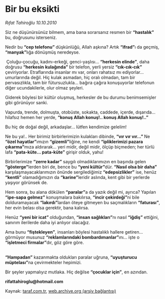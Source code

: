 # Bir bu eksikti

*Rıfat Tahiroğlu 10.10.2010*

<div class="yazi"><p>Siz ne düşünürsünüz bilmem, ama bana sorarsanız resmen bir <b>“hastalık” </b>bu, doğrusunu isterseniz. </p>
<p>Nedir bu <b>“cep telefonu” </b>düşkünlüğü, Allah aşkına? Artık <b>“ifrad”</b>ı da geçmiş, <b>“manyak”</b>lığa dönüşmüş neredeyse.</p>
<p> Çoluğu-çocuğu, kadını-erkeği, genci-yaşlısı... <b>“herkesin elinde”</b>, daha doğrusu <b>“herkesin</b> <b>kulağında”</b> bir telefon, yerli yersiz <b>“cık-cık-cık”</b> çeviriyorlar. Etraflarında insanlar mı var, onları rahatsız mı ediyorlar... umurlarında değil. Hiç kulak asmadan, hiç oralı olmadan, tam bir pervasızlıkla, tam bir fütursuzlukla... bağıra çağıra konuşuyorlar telefonun diğer ucundakilerle, olur olmaz şeyleri.</p>
<p>Giderek böylesi bir kültür oluşmuş, herkesler de bu durumu benimsemişler gibi görünüyor sanki.</p>
<p>Vapurda, trende, dolmuşta, otobüste, sokakta, caddede, içerde, dışarıda... hilafsız hemen her yerde, <b>“konuş Allah konuş!.. konuş Allah konuş!..”</b></p>
<p>Bu hiç de doğal değil, arkadaşlar... lütfen kendimize gelelim!</p>
<p>Ne bu ya!.. Her birimiz birbirlerimizin kulakları dibinde, <b>“vır vır vır...” </b>Ne<b> “özel hayatlar”</b>ımızın <b>“gizemli”</b>liğine, ne kendi <b>“ipliklerimizi pazara çıkarma”</b>mıza aldırarak... yeri midir, değil midir, ölçüp biçmeden; her türlü lafa <b>“pata-küte... pata-küte”</b> girişir olduk, yahu!</p>
<p>Birbirlerimize <b>“zerre kadar”</b> saygılı olmadıklarımızın en başında gelen <b>“gösterge”</b>lerden biri de, bence bu <b>“yeni kültür”</b>dür. <b>“Nasıl olsa bir daha”</b> karşılaşmayacaklarımızın önünde sergilediğimiz <b>“edepsizlikler”</b> ise, henüz <b>“kentli”</b> olamadığımızın da <b>“karine”</b>leridir aslında, kent gibi bir yerlerde yaşıyor görünsek de.</p>
<p>Hem sonra, bu alana dökülen <b>“paralar”</b>a da yazık değil mi, ayrıca? Yapılan <b>“ipe-sapa</b> <b>gelmez”</b> konuşmalara bakılırsa, <b>“incir çekirdeği”</b>ni bile dolduramayacak <b>“lakırdı”</b>lardan öteye gitmeyen bu saçmalıkların <b>“faturası”</b>, her evin belası olsa gerektir, bana kalırsa.</p>
<p>Henüz <b>“yeni bir icat” </b>olduğundan, <b>“insan sağlıkları”</b>nı nasıl <b>“iğdiş”</b> ettiğini, sanırım ilerilerde daha iyi anlıyor olacağız.</p>
<p>Ama bunu <b>“fiştekleyen”</b>, insanları böylesi hastalıklı hallere getiren... görmüyor musunuz <b>“reklamlarındaki bombardımanlar”</b>ını... işte o <b>“işletmeci firmalar”</b>dır, göz göre göre.</p>
<p><b><br/>“Hampadan”</b> kazanmakta oldukları paralar uğruna, <b>“uyuşturucu müptelası”</b>na çevirmekteler hepimizi.</p>
<p>Bir şeyler yapmalıyız mutlaka. Hiç değilse <b>“çocuklar için”</b>, en azından.</p>
<p><b>rifattahiroglu@hotmail.com</b> </p></div>

Kaynak: [taraf.com.tr](http://www.taraf.com.tr:80/rifat-tahiroglu/makale-bir-bu-eksikti.htm), [web.archive.org (arşiv bağlantısı)](http://web.archive.org/web/20101012160646/http://www.taraf.com.tr:80/rifat-tahiroglu/makale-bir-bu-eksikti.htm)
